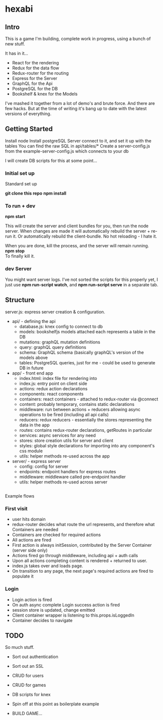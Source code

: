 # hexabi

## Intro

This is a game I'm building, complete work in progress, using a bunch of new stuff.

It has in it...

* React for the rendering
* Redux for the data flow
* Redux-router for the routing
* Express for the Server
* GraphQL for the Api
* PostgreSQL for the DB
* Bookshelf & knex for the Models

I've mashed it together from a lot of demo's and brute force. And there are few hacks.
But at the time of writing it's bang up to date with the latest versions of everything.

## Getting Started
Install node
Install postgreSQL Server
connect to it, and set it up with the tables
You can find the raw SQL in api/tables/*
Create a server-config.js from the example-server-config.js which connects to your db

I will create DB scripts for this at some point...

### Initial set up
Standard set up

__git clone this repo__
__npm install__

### To run + dev
__npm start__  

This will create the server and client bundles for you, then run the node server.
When changes are made it will automatically rebuild the server + re-run it. Or
automatically rebuild the client-bundle. No hot reloading - I hate it.

When you are done, kill the process, and the server will remain running.  
__npm stop__  
To finally kill it.

### dev Server
You might want server logs. I've not sorted the scripts for this properly yet,
I just use __npm run-script watch__, and __npm run-script serve__ in a separate tab.

## Structure
server.js: express server creation & configuration.
 * api/ - defining the api
   * database.js: knex config to connect to db
   * models: bookshelfjs models attached each represents a table in the DB
   * mutations: graphQL mutation definitions
   * query: graphQL query definitions
   * schema: GraphQL schema (basically graphQL's version of the models above
   * tables: PostgreSQL queries, just for me - could be used to generate DB in future
 * app/ - front end app
   * index.html: index file for rendering into
   * index.js: entry point on client side
   * actions: redux action declarations
   * components: react components
   * containers: react containers - attached to redux-router via @connect
   * content: probably temporary, contains static declarations
   * middleware: run between actions + reducers allowing async operations to be fired (including all api calls)
   * reducers: redux reducers - essentially the stores representing the data in the app
   * routes: contains redux-router declarations, getRoutes in particular
   * services: async services for any need
   * stores: store creation utils for server and client
   * styles: global style declarations for importing into any component's css module
   * utils: helper methods re-used across the app
 * server/ - express server
   * config: config for server
   * endpoints: endpoint handlers for express routes
   * middleware: middleware called pre-endpoint handler
   * utils: helper methods re-used across server
  
##
Example flows

### First visit
 * user hits domain
 * redux-router decides what route the url represents, and therefore what Containers are needed
 * Containers are checked for required actions
 * All actions are fired
 * First action is always initSession, contributed by the Server Container (server side only)
 * Actions fired go through middleware, including api + auth calls
 * Upon all actions completing content is rendered + returned to user.
 * index.js takes over and loads page.
 * On transition to any page, the next page's required actions are fired to populate it

### Login
 * Login action is fired
 * On auth async complete Login success action is fired
 * session store is updated, change emitted
 * Client container wrapper is listening to this.props.isLoggedIn
 * Container decides to navigate
 

## TODO
So much stuff.

* Sort out authentication
* Sort out an SSL
* CRUD for users
* CRUD for games
* DB scripts for knex
* Spin off at this point as boilerplate example

* BUILD GAME...
